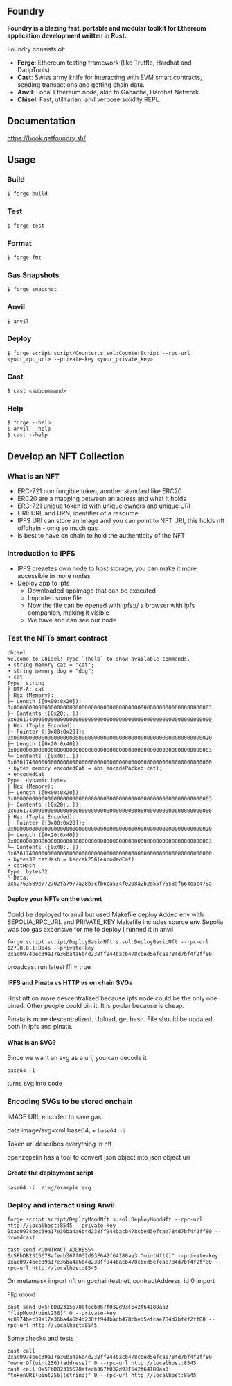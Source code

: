 ## Foundry

**Foundry is a blazing fast, portable and modular toolkit for Ethereum application development written in Rust.**

Foundry consists of:

-   **Forge**: Ethereum testing framework (like Truffle, Hardhat and DappTools).
-   **Cast**: Swiss army knife for interacting with EVM smart contracts, sending transactions and getting chain data.
-   **Anvil**: Local Ethereum node, akin to Ganache, Hardhat Network.
-   **Chisel**: Fast, utilitarian, and verbose solidity REPL.

## Documentation

https://book.getfoundry.sh/

## Usage

### Build

```shell
$ forge build
```

### Test

```shell
$ forge test
```

### Format

```shell
$ forge fmt
```

### Gas Snapshots

```shell
$ forge snapshot
```

### Anvil

```shell
$ anvil
```

### Deploy


```shell
$ forge script script/Counter.s.sol:CounterScript --rpc-url <your_rpc_url> --private-key <your_private_key>
```

### Cast

```shell
$ cast <subcommand>
```

### Help

```shell
$ forge --help
$ anvil --help
$ cast --help
```

## Develop an NFT Collection
### What is an NFT

- ERC-721 non fungible token, another standard like ERC20
- ERC20 are a mapping between an adress and what it holds
- ERC-721 unique token id with unique owners and unique URI
- URI: URL and URN, identifier of  a resource
- IPFS URI can store an image and you can point to NFT URI, this holds nft offchain - omg so much gas
- Is best to have on chain to hold the authenticity of the NFT

### Introduction to IPFS

- IPFS creaetes own node to host storage, you can make it more accessible in more nodes
- Deploy app to ipfs
    - Downloaded appimage that can be executed
    - Imported some file 
    - Now the file can be opened with ipfs:// a browser with ipfs companion, making it visible
    - We have and can see our node


### Test the NFTs smart contract

```
chisel
Welcome to Chisel! Type `!help` to show available commands.
➜ string memory cat = "cat";
➜ string memory dog = "dog";
➜ cat
Type: string
├ UTF-8: cat
├ Hex (Memory):
├─ Length ([0x00:0x20]): 0x0000000000000000000000000000000000000000000000000000000000000003
├─ Contents ([0x20:..]): 0x6361740000000000000000000000000000000000000000000000000000000000
├ Hex (Tuple Encoded):
├─ Pointer ([0x00:0x20]): 0x0000000000000000000000000000000000000000000000000000000000000020
├─ Length ([0x20:0x40]): 0x0000000000000000000000000000000000000000000000000000000000000003
└─ Contents ([0x40:..]): 0x6361740000000000000000000000000000000000000000000000000000000000
➜ bytes memory encodedCat = abi.encodePacked(cat);
➜ encodedCat
Type: dynamic bytes
├ Hex (Memory):
├─ Length ([0x00:0x20]): 0x0000000000000000000000000000000000000000000000000000000000000003
├─ Contents ([0x20:..]): 0x6361740000000000000000000000000000000000000000000000000000000000
├ Hex (Tuple Encoded):
├─ Pointer ([0x00:0x20]): 0x0000000000000000000000000000000000000000000000000000000000000020
├─ Length ([0x20:0x40]): 0x0000000000000000000000000000000000000000000000000000000000000003
└─ Contents ([0x40:..]): 0x6361740000000000000000000000000000000000000000000000000000000000
➜ bytes32 catHash = keccak256(encodedCat)
➜ catHash
Type: bytes32
└ Data: 0x52763589e772702fa7977a28b3cfb6ca534f0208a2b2d55f7558af664eac478a
```

#### Deploy your NFTs on the testnet

Could be deployed to anvil but used Makefile deploy
Added env with SEPOLIA_RPC_URL and PRIVATE_KEY
Makefile includes source env
Sepolia was too gas expensive for me to deploy I runned it in anvil 
```
forge script script/DeployBasicNft.s.sol:DeployBasicNft --rpc-url 127.0.0.1:8545 --private-key 0xac0974bec39a17e36ba4a6b4d238ff944bacb478cbed5efcae784d7bf4f2ff80
```
broadcast run latest 
ffi = true

#### IPFS and Pinata vs HTTP vs on chain SVGs
Host nft on more descentralized because ipfs node could be the only one pined. Other people could pin it. It is poular because is cheap.

Pinata is more descentralized. Upload, get hash.
File should be updated both in ipfs and pinata.

#### What is an SVG?

Since we want an svg as a uri, you can decode it
```
base64 -i
```
turns svg into code

### Encoding SVGs to be stored onchain

IMAGE URI, encoded to save gas

data:image/svg+xml;base64, + `base64 -i`

Token uri describes everything in nft

openzepelin has a tool to convert json object into json object uri 

#### Create the deployment script
```base64 -i ./img/example.svg ```


### Deploy and interact using Anvil
```
forge script script/DeployMoodNft.s.sol:DeployMoodNft --rpc-url http://localhost:8545 --private-key 0xac0974bec39a17e36ba4a6b4d238ff944bacb478cbed5efcae784d7bf4f2ff80 --broadcast

cast send <CONTRACT_ADDRESS> 0x5FbDB2315678afecb367f032d93F642f64180aa3 "mintNft()" --private-key 0xac0974bec39a17e36ba4a6b4d238ff944bacb478cbed5efcae784d7bf4f2ff80 --rpc-url http://localhost:8545
```
On metamask import nft on gochaintestnet, contractAddress, id 0 import

Flip mood
```
cast send 0x5FbDB2315678afecb367f032d93F642f64180aa3 "flipMood(uint256)" 0 --private-key ac0974bec39a17e36ba4a6b4d238ff944bacb478cbed5efcae784d7bf4f2ff80 --
rpc-url http://localhost:8545
```

Some checks and tests
```
cast call 0xac0974bec39a17e36ba4a6b4d238ff944bacb478cbed5efcae784d7bf4f2ff80 "ownerOf(uint256)(address)" 0 --rpc-url http://localhost:8545
cast call 0x5FbDB2315678afecb367f032d93F642f64180aa3 "tokenURI(uint256)(string)" 0 --rpc-url http://localhost:8545
```